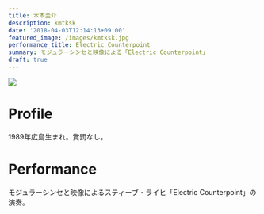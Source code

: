 ```yaml
---
title: 木本圭介
description: kmtksk
date: '2018-04-03T12:14:13+09:00'
featured_image: /images/kmtksk.jpg
performance_title: Electric Counterpoint
summary: モジュラーシンセと映像による「Electric Counterpoint」
draft: true
---
```

![](/images/kmtksk.jpg)

# Profile

1989年広島生まれ。賞罰なし。

# Performance

モジュラーシンセと映像によるスティーブ・ライヒ「Electric Counterpoint」の演奏。
